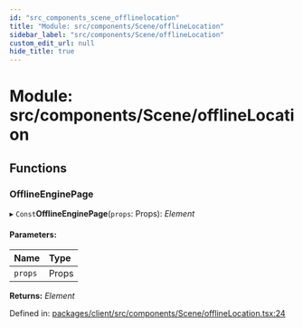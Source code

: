 ```yaml
---
id: "src_components_scene_offlinelocation"
title: "Module: src/components/Scene/offlineLocation"
sidebar_label: "src/components/Scene/offlineLocation"
custom_edit_url: null
hide_title: true
---
```


# Module: src/components/Scene/offlineLocation

## Functions

### OfflineEnginePage

▸ `Const`**OfflineEnginePage**(`props`: Props): *Element*

#### Parameters:

Name | Type |
:------ | :------ |
`props` | Props |

**Returns:** *Element*

Defined in: [packages/client/src/components/Scene/offlineLocation.tsx:24](https://github.com/xr3ngine/xr3ngine/blob/65dfcf39a/packages/client/src/components/Scene/offlineLocation.tsx#L24)
